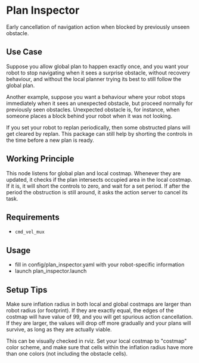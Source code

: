 # Plan Inspector

Early cancellation of navigation action when blocked by previously unseen obstacle.

## Use Case

Suppose you allow global plan to happen exactly once, and you want your robot to stop navigating when it sees a surprise obstacle, without recovery behaviour, and without the local planner trying its best to still follow the global plan.

Another example, suppose you want a behaviour where your robot stops immediately when it sees an unexpected obstacle, but proceed normally for previously seen obstacles. Unexpected obstacle is, for instance, when someone places a block behind your robot when it was not looking.

If you set your robot to replan periodically, then some obstructed plans will get cleared by replan. This package can still help by shorting the controls in the time before a new plan is ready.

## Working Principle

This node listens for global plan and local costmap. Whenever they are updated, it checks if the plan intersects occupied area in the local costmap. If it is, it will short the controls to zero, and wait for a set period. If after the period the obstruction is still around, it asks the action server to cancel its task.

## Requirements

- `cmd_vel_mux`

## Usage

- fill in config/plan_inspector.yaml with your robot-specific information
- launch plan_inspector.launch

## Setup Tips

Make sure inflation radius in both local and global costmaps are larger than robot radius (or footprint). If they are exactly equal, the edges of the costmap will have value of 99, and you will get spurious action cancellation. If they are larger, the values will drop off more gradually and your plans will survive, as long as they are actually viable. 

This can be visually checked in rviz. Set your local costmap to "costmap" color scheme, and make sure that cells within the inflation radius have more than one colors (not including the obstacle cells).
